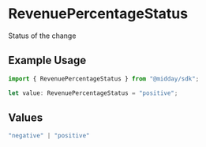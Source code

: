 # RevenuePercentageStatus

Status of the change

## Example Usage

```typescript
import { RevenuePercentageStatus } from "@midday/sdk";

let value: RevenuePercentageStatus = "positive";
```

## Values

```typescript
"negative" | "positive"
```